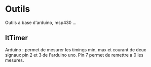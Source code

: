 Outils
======

Outils a base d'arduino, msp430 ...

ItTimer
-------
Arduino : permet de mesurer les timings min, max et courant de deux signaux pin 2 et 3 de l'arduino uno. Pin 7 permet de remettre a 0 les mesures.
